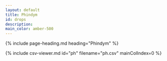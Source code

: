 ```yaml
---
layout: default
title: Phindym
id: drops
description:
main_color: amber-500
---
```


<div class="margin-center-90">
  {% include page-heading.md heading="Phindym" %}
  
  {% include csv-viewer.md id="ph" filename="ph.csv" mainColIndex=0 %}
</div>
